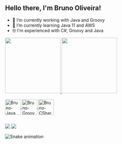 ## Hello there, I'm Bruno Oliveira!

- 🙂 I’m currently working with Java and Groovy
- 📖 I’m currently learning Java 11 and AWS
- 🤓 I'm experienced with C#, Groovy and Java

<div>
  <a href="https://github.com/SbBrunoNT">
  <img height="180em" src="https://github-readme-stats.vercel.app/api?username=SbBrunoNT&show_icons=true&theme=dark&include_all_commits=true&count_private=true"/>
  <img height="180em" src="https://github-readme-stats.vercel.app/api/top-langs/?username=SbBrunoNT&layout=compact&langs_count=7&theme=dark"/>
</div>



  
  <div style="display: inline_block"><br>
  <img align="center" alt="Bruno-Java" height="50" width="50" src="https://cdn.jsdelivr.net/gh/devicons/devicon/icons/java/java-original-wordmark.svg">
  <img align="center" alt="Bruno-Groovy" height="50" width="50" src="https://cdn.jsdelivr.net/gh/devicons/devicon/icons/groovy/groovy-original.svg">
  <img align="center" alt="Bruno-CSharp" height="50" width="50" src="https://cdn.jsdelivr.net/gh/devicons/devicon/icons/csharp/csharp-original.svg">
</div>
</div>
  
##
  <div> 
  <a href = "mailto:brunojobs252@live.com"><img src="https://img.shields.io/badge/Microsoft_Outlook-0078D4?style=for-the-badge&logo=microsoft-outlook&logoColor=white" target="_blank"></a>
  <a href="https://www.linkedin.com/in/bruno-gon%C3%A7alves-789b63176/" target="_blank"><img src="https://img.shields.io/badge/-LinkedIn-%230077B5?style=for-the-badge&logo=linkedin&logoColor=white" target="_blank"></a>
  
  ![Snake animation](https://github.com/SbBrunoNT/SbBrunoNT/blob/output/github-contribution-grid-snake.svg)
  
</div>
